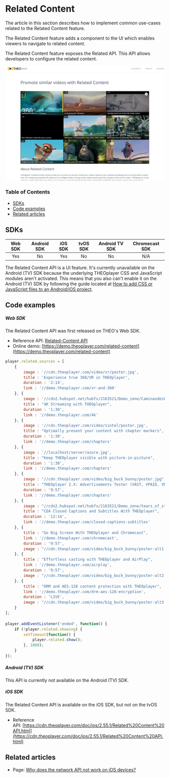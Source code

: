 # Related Content

The article in this section describes how to implement common use-cases related to the Related Content feature.

The Related Content feature adds a component to the UI which enables viewers to navigate to related content.

The Related Content feature exposes the Related API. This API allows developers to configure the related content.

![Related Content](../../assets/img/related-content.PNG "Related Content")

### Table of Contents
- [SDKs](#sdks)
- [Code examples](#code-examples)
- [Related articles](#related-articles)


## SDKs

| Web SDK | Android SDK | iOS SDK | tvOS SDK| Android TV SDK | Chromecast SDK |
| :-----: | :---------: | :-----: | :--: | :------------: | :------------: |
|   Yes   |     No     |   Yes   | No  |      No      |      N/A       |

The Related Content API is a UI feature. It's currently unavailable on the Android (TV) SDK because the underlying THEOplayer CSS and JavaScript modules aren't activated. This means that you also can't enable it on the Android (TV) SDK by following the guide located at [How to add CSS or JavaScript files to an Android/iOS project](../../faq/01-how-to-add-css-or-javascript-files-to-android-ios.md).

## Code examples

##### Web SDK

The Related Content API was first released on THEO's Web SDK.

- Reference API: [Related-Content API](https://docs.portal.theoplayer.com/api-reference/web/theoplayer.relatedcontent.md)
- Online demo: [https://demo.theoplayer.com/related-content](https://demo.theoplayer.com/related-content)

```js
player.related.sources = [
    {
        image : '//cdn.theoplayer.com/video/vr/poster.jpg',
        title : 'Experience true 360/VR in THEOplayer',
        duration : '2:14',
        link : '//demo.theoplayer.com/vr-and-360'
    }, {
        image : '//cdn2.hubspot.net/hubfs/2163521/Demo_zone/CaminandesLlamaDramaPoster.jpg',
        title : "4K Streaming with THEOplayer",
        duration : '1:30',
        link : '//demo.theoplayer.com/4k'
    }, {
        image : '//cdn.theoplayer.com/video/sintel/poster.jpg',
        title : "Optimally present your content with chapter markers",
        duration : '1:30',
        link : '//demo.theoplayer.com/chapters'
    }, {
        image : '//localhost/server/azure.jpg',
        title : "Keep THEOplayer visible with picture-in-picture",
        duration : '1:30',
        link : '//demo.theoplayer.com/chapters'
    }, {
        image : "//cdn.theoplayer.com/video/big_buck_bunny/poster.jpg",
        title : "THEOplayer 2.X: Advertisements Tester (VAST, VPAID, VMAP)",
        duration : '9:57',
        link : '//demo.theoplayer.com/chapters'
    }, {
        image : "//cdn2.hubspot.net/hubfs/2163521/Demo_zone/tears_of_steel_poster.jpg",
        title : "CEA Closed Captions and Subtitles With THEOplayer",
        duration : '12:14',
        link : '//demo.theoplayer.com/closed-captions-subtitles'
    }, {
        title : "Go Big Screen With THEOplayer and Chromecast",
        link : '//demo.theoplayer.com/chromecast',
        duration : '9:57',
        image : "//cdn.theoplayer.com/video/big_buck_bunny/poster-alt1.jpg"
    }, {
        title : "Effortless casting with THEOplayer and AirPlay",
        link : '//demo.theoplayer.com/airplay',
        duration : '9:57',
        image : "//cdn.theoplayer.com/video/big_buck_bunny/poster-alt2.jpg"
    }, {
        title : "DRM and AES-128 content protection with THEOplayer",
        link : '//demo.theoplayer.com/drm-aes-128-encryption',
        duration : 'LIVE',
        image : "//cdn.theoplayer.com/video/big_buck_bunny/poster-alt3.jpg"
    }
];

player.addEventListener('ended', function() {
    if (!player.related.showing) {
        setTimeout(function() {
            player.related.show();
        }, 1000);
    }
});
```

##### Android (TV) SDK

This API is currently not available on the Android (TV) SDK.

##### iOS SDK

The Related Content API is available on the iOS SDK, but not on the tvOS SDK.

- Reference API: [https://cdn.theoplayer.com/doc/ios/2.55.1/Related%20Content%20API.html](https://cdn.theoplayer.com/doc/ios/2.55.1/Related%20Content%20API.html)

## Related articles

- Page: [Why does the network API not work on iOS devices?](../../faq/05-why-does-network-api-not-work-on-ios-devices.md)